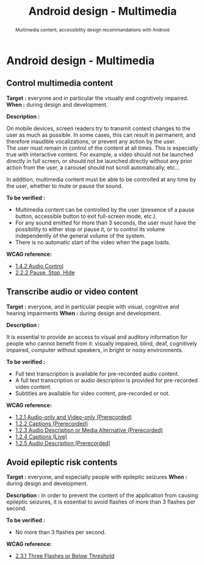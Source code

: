 ﻿---
title: "Android design - Multimedia"
abstract: "Multimedia content, accessibility design recommandations with Android"
---

# Android design - Multimedia

## Control multimedia content

**Target&nbsp;:** everyone and in particular the visually and cognitively impaired.  
**When&nbsp;:** during design and development.

**Description&nbsp;:** 

On mobile devices, screen readers try to transmit context changes to the user as much as possible. In some cases, this can result in permanent, and therefore inaudible vocalizations, or prevent any action by the user.  
The user must remain in control of the content at all times. This is especially true with interactive content. For example, a video should not be launched directly in full screen, or should not be launched directly without any prior action from the user, a carousel should not scroll automatically, etc...

In addition, multimedia content must be able to be controlled at any time by the user, whether to mute or pause the sound.

**To be verified&nbsp;:**

- Multimedia content can be controlled by the user (presence of a pause button, accessible button to exit full-screen mode, etc.).
- For any sound emitted for more than 3 seconds, the user must have the possibility to either stop or pause it, or to control its volume independently of the general volume of the system.
- There is no automatic start of the video when the page loads.

**<abbr>WCAG</abbr> reference:**  
- <a lang="en" href="https://www.w3.org/TR/WCAG22/#audio-control">1.4.2 Audio Control</a>
- <a lang="en" href="https://www.w3.org/TR/WCAG22/#pause-stop-hide">2.2.2 Pause, Stop, Hide</a>

## Transcribe audio or video content

**Target&nbsp;:** everyone, and in particular people with visual, cognitive and hearing impairments
**When&nbsp;:** during design and development.

**Description&nbsp;:** 

It is essential to provide an access to visual and auditory information for people who cannot benefit from it: visually impaired, blind, deaf, cognitively impaired, computer without speakers, in bright or noisy environments.

**To be verified&nbsp;:**

- Full text transcription is available for pre-recorded audio content.
- A full text transcription or audio description is provided for pre-recorded video content.
- Subtitles are available for video content, pre-recorded or not.


**<abbr>WCAG</abbr> reference:**  
- <a lang="en" href="https://www.w3.org/TR/WCAG22/#audio-only-and-video-only-prerecorded">1.2.1 Audio-only and Video-only (Prerecorded)</a>
- <a lang="en" href="https://www.w3.org/TR/WCAG22/#captions-prerecorded">1.2.2 Captions (Prerecorded)</a>
- <a lang="en" href="https://www.w3.org/TR/WCAG22/#audio-description-or-media-alternative-prerecorded">1.2.3 Audio Description or Media Alternative (Prerecorded)</a>
- <a lang="en" href="https://www.w3.org/TR/WCAG22/#captions-live">1.2.4 Captions (Live)</a>
- <a lang="en" href="https://www.w3.org/TR/WCAG22/#audio-description-prerecorded">1.2.5 Audio Description (Prerecorded)</a>


## Avoid epileptic risk contents

**Target&nbsp;:** everyone, and especially people with epileptic seizures
**When&nbsp;:** during design and development.

**Description&nbsp;:** 
In order to prevent the content of the application from causing epileptic seizures, it is essential to avoid flashes of more than 3 flashes per second.

**To be verified&nbsp;:**
- No more than 3 flashes per second.


**<abbr>WCAG</abbr> reference:**  
- <a lang="en" href="https://www.w3.org/TR/WCAG22/#three-flashes-or-below-threshold">2.3.1 Three Flashes or Below Threshold</a>
